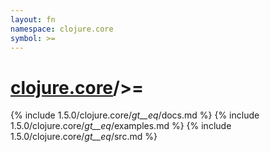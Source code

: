 ```yaml
---
layout: fn
namespace: clojure.core
symbol: >=
---
```


# [clojure.core](../)/>=

{% include 1.5.0/clojure.core/_gt__eq_/docs.md %}
{% include 1.5.0/clojure.core/_gt__eq_/examples.md %}
{% include 1.5.0/clojure.core/_gt__eq_/src.md %}

